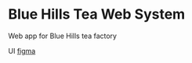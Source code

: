 # Blue Hills Tea Web System
Web app for Blue Hills tea factory

UI [figma](https://www.figma.com/design/OHcIZJHlppIP1KB27ZDcBA/Tea-Factory-Web?node-id=0-1&p=f&t=q8TogefeobxiuGVD-0)
